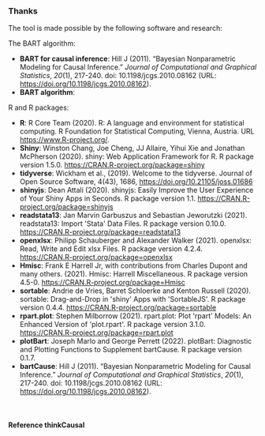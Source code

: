 ### Thanks
The tool is made possible by the following software and research:

The BART algorithm:
- **BART for causal inference**: Hill J (2011). “Bayesian Nonparametric Modeling for Causal Inference.” _Journal of Computational and Graphical Statistics_, *20*(1), 217-240. doi: 10.1198/jcgs.2010.08162 (URL: https://doi.org/10.1198/jcgs.2010.08162).
- **BART algorithm**: 

R and R packages:
- **R**: R Core Team (2020). R: A language and environment for statistical computing. R Foundation for Statistical Computing, Vienna, Austria. URL https://www.R-project.org/.
- **Shiny**:  Winston Chang, Joe Cheng, JJ Allaire, Yihui Xie and Jonathan McPherson (2020). shiny: Web Application Framework for R. R package version 1.5.0. https://CRAN.R-project.org/package=shiny
- **tidyverse**: Wickham et al., (2019). Welcome to the tidyverse. Journal of Open Source Software, 4(43), 1686, https://doi.org/10.21105/joss.01686
- **shinyjs**: Dean Attali (2020). shinyjs: Easily Improve the User Experience of Your Shiny Apps in Seconds. R package version 1.1. https://CRAN.R-project.org/package=shinyjs
- **readstata13**: Jan Marvin Garbuszus and Sebastian Jeworutzki (2021). readstata13: Import 'Stata' Data Files. R package version 0.10.0. https://CRAN.R-project.org/package=readstata13
- **openxlsx**: Philipp Schauberger and Alexander Walker (2021). openxlsx: Read, Write and Edit xlsx Files. R package version 4.2.4. https://CRAN.R-project.org/package=openxlsx
- **Hmisc**: Frank E Harrell Jr, with contributions from Charles Dupont and many others. (2021). Hmisc: Harrell Miscellaneous. R package version 4.5-0. https://CRAN.R-project.org/package=Hmisc
- **sortable**: Andrie de Vries, Barret Schloerke and Kenton Russell (2020). sortable: Drag-and-Drop in 'shiny' Apps with 'SortableJS'. R package version 0.4.4. https://CRAN.R-project.org/package=sortable
- **rpart.plot**: Stephen Milborrow (2021). rpart.plot: Plot 'rpart' Models: An Enhanced Version of 'plot.rpart'. R package version 3.1.0. https://CRAN.R-project.org/package=rpart.plot
- **plotBart**: Joseph Marlo and George Perrett (2022). plotBart: Diagnostic and Plotting Functions to Supplement bartCause. R package version 0.1.7.
- **bartCause**: Hill J (2011). “Bayesian Nonparametric Modeling for Causal Inference.” _Journal of Computational and Graphical Statistics_, *20*(1), 217-240. doi: 10.1198/jcgs.2010.08162 (URL: https://doi.org/10.1198/jcgs.2010.08162).

<br>

#### Reference thinkCausal
